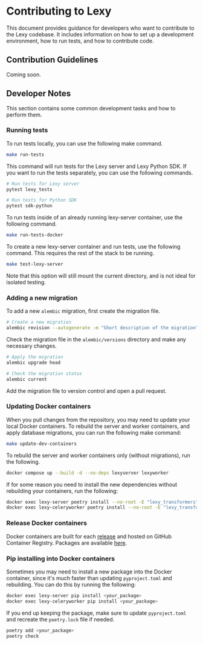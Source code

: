 # Contributing to Lexy

This document provides guidance for developers who want to contribute to the Lexy codebase. It includes information on how to set up a development environment, how to run tests, and how to contribute code.

## Contribution Guidelines

Coming soon.

## Developer Notes

This section contains some common development tasks and how to perform them.

### Running tests

To run tests locally, you can use the following make command.

```bash
make run-tests
```

This command will run tests for the Lexy server and Lexy Python SDK. If you want to run the tests separately, you can 
use the following commands.

```bash
# Run tests for Lexy server
pytest lexy_tests

# Run tests for Python SDK
pytest sdk-python
```

To run tests inside of an already running lexy-server container, use the following command.

```bash
make run-tests-docker
```

To create a new lexy-server container and run tests, use the following command. This requires the rest of the stack to 
be running.

```bash
make test-lexy-server
```

Note that this option will still mount the current directory, and is not ideal for isolated testing.

### Adding a new migration

To add a new `alembic` migration, first create the migration file.

```bash
# Create a new migration
alembic revision --autogenerate -m "Short description of the migration"
```

Check the migration file in the `alembic/versions` directory and make any necessary changes.

```bash
# Apply the migration
alembic upgrade head

# Check the migration status
alembic current
```

Add the migration file to version control and open a pull request.

### Updating Docker containers

When you pull changes from the repository, you may need to update your local Docker containers. To rebuild the 
server and worker containers, and apply database migrations, you can run the following make command:

```bash
make update-dev-containers
```

To rebuild the server and worker containers only (without migrations), run the following.

```bash
docker compose up --build -d --no-deps lexyserver lexyworker
```

If for some reason you need to install the new dependencies without rebuilding your containers, run the following:

```bash
docker exec lexy-server poetry install --no-root -E "lexy_transformers"
docker exec lexy-celeryworker poetry install --no-root -E "lexy_transformers"
```

### Release Docker containers 

Docker containers are built for each [release](https://github.com/lexy-ai/lexy/releases) and hosted on GitHub Container 
Registry. Packages are available [here](https://github.com/orgs/lexy-ai/packages?repo_name=lexy).

### Pip installing into Docker containers

Sometimes you may need to install a new package into the Docker container, since it's much faster than updating 
`pyproject.toml` and rebuilding. You can do this by running the following:

```bash
docker exec lexy-server pip install <your_package>
docker exec lexy-celeryworker pip install <your_package>
```

If you end up keeping the package, make sure to update `pyproject.toml` and recreate the `poetry.lock` file if needed.

```bash
poetry add <your_package>
poetry check
```
